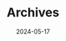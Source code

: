 ---
title: "Archives"
date: 2024-05-17
layout: "archives"
slug: "archives"
menu:
    main:
        weight: 4
        params: 
            icon: archives
---